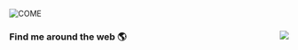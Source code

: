 ![COME](https://user-images.githubusercontent.com/96655163/195539546-4d2778fc-c88c-41a7-9dfe-e2a084847296.png)


### Find me around the web 🌎 <img align="right" src="https://visitor-badge.laobi.icu/badge?page_id=SaiRev0" />

<!---
SaiRev0/SaiRev0 is a ✨ special ✨ repository because its `README.md` (this file) appears on your GitHub profile.
You can click the Preview link to take a look at your changes.
--->
